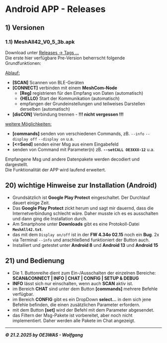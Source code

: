# Android APP - Releases

## 1) Versionen

### 1.1) MeshAll42_V0_5_3b.apk
Download unter [Releases -> Tags ...](https://github.com/karamo/MeshAll42_MIT-AI2/tags)  
Die erste hier verfügbare Pre-Version beherrscht folgende Grundfunktionen:

<ins>Ablauf:</ins>  
* **[SCAN]** Scannen von BLE-Geräten
* **[CONNECT]** verbinden mit einem **MeshCom-Node**
  * **[Reg]** registrieren für den Empfang von Daten (automatisch)
  * **{HELLO}** Start der Kommunikation (automatisch)
  * empfangen der Grundeinstellungen und teilweises Darstellen derselben (automatisch)
* **[disCON]** Verbindung trennen - **!!! nicht vergessen !!!**

<ins>weitere Möglichkeiten:</ins>
* **[commands]** senden von verschiedenen Commands, zB. `--info` `--display off` `--display on` u.a.
* **[<=Send]** senden einer Msg aus einem Eingabefeld
* senden von Command mit Parameter(n) zB. **`--setCALL OE3XXX-12`** u.a.

Empfangene Msg und andere Datenpakete werden decodiert und dargestellt.  
Die Funktionalität der APP wird laufend erweitert.

## 20) wichtige Hinweise zur Installation  (Android)
* Grundsätzlich ist **Google Play Protect** eingeschaltet. Der Durchlauf dauert einige Zeit.
* Das **Google Play Protect** zickt herum und sagt mir dauernd, dass die Internetverbindung schlecht wäre. Daher musste ich es es ausschalten und dann ging die Installation durch.
* Am Smartphone unter **Downloads** gibt es eine Protokoll-Datei **`MeshAll42.txt`**.
* das mit dem `Display on/off` ist in der **FW 4.34o 02.15** noch ein **Bug**. 2x via Terminal `--info` und anschließend funktioniert der Button auch.
* Installiert und getestet unter **Android 8** und **Android 13** und **Android 15**

## 21) und Bedienung
* Die 1. Buttonreihe dient zum Ein-/Ausschalten der einzelnen Bereiche: **SCAN&CONNECT | INFO | CHAT | CONFIG | SETUP & DEBUG**
* **INFO** lässt sich nur einschalten, wenn auch **SCAN** aktiv ist.
* im Bereich **CHAT** sind unter dem Button **[commands]** mehrere Befehle verfügbar.
* im Bereich **CONFIG** gibt es ein DropDown **select...** in dem sich jene Befehle befinden, die einen zusätzlichen Parameter erfordern.
* mit dem Button **[set]** wird der Befehl mit dem Parameter abgesendet.
* das Filtern der Msg-Pakete ist vorbereitet, aber noch nicht implementiert. Daher werden alle Pakete im Chat angezeigt.

___
***:copyright: 21.2.2025 by OE3WAS - Wolfgang***
